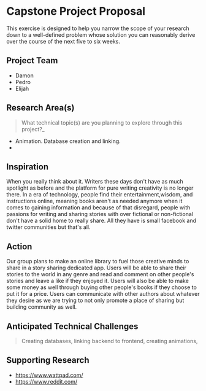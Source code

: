 # Capstone Project Proposal

This exercise is designed to help you narrow the scope of your research down to a well-defined problem whose solution you can reasonably derive over the course of the next five to six weeks. 


## Project Team
* Damon 
* Pedro
* Elijah
  
## Research Area(s)
> What technical topic(s) are you planning to explore through this project?_
* Animation. Database creation and linking.
*

## Inspiration
When you really think about it. Writers these days don't have as much spotlight as before and the platform for pure writing creativity is no longer there. In a era of technology, people find their entertainment,wisdom, and instructions online, meaning books aren't as needed anymore when it comes to gaining information and because of that disregard, people with passions for writing and sharing stories with over fictional or non-fictional don't have a solid home to really share. All they have is small facebook and twitter communities but that's all.

## Action
Our group plans to make an online library to fuel those creative minds to share in a story sharing dedicated app. Users will be able to share their stories to the world in any genre and read and comment on other people's stories and leave a like if they enjoyed it. Users will also be able to make some money as well through buying other people's books if they choose to put it for a price. Users can communicate with other authors about whatever they desire as we are trying to not only promote a place of sharing but building community as well.

## Anticipated Technical Challenges
> Creating databases, linking backend to frontend, creating animations, 

## Supporting Research
* https://www.wattpad.com/
* https://www.reddit.com/

##

